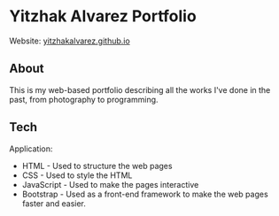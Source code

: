 # Yitzhak Alvarez Portfolio
Website: 
<a href="https://yitzhakalvarez.github.io" target="_blank">yitzhakalvarez.github.io</a>

## About ##

This is my web-based portfolio describing all the works I've done in the past, from photography to programming.

## Tech ##

Application:
- HTML - Used to structure the web pages
- CSS - Used to style the HTML
- JavaScript - Used to make the pages interactive
- Bootstrap - Used as a front-end framework to make the web pages faster and easier.
